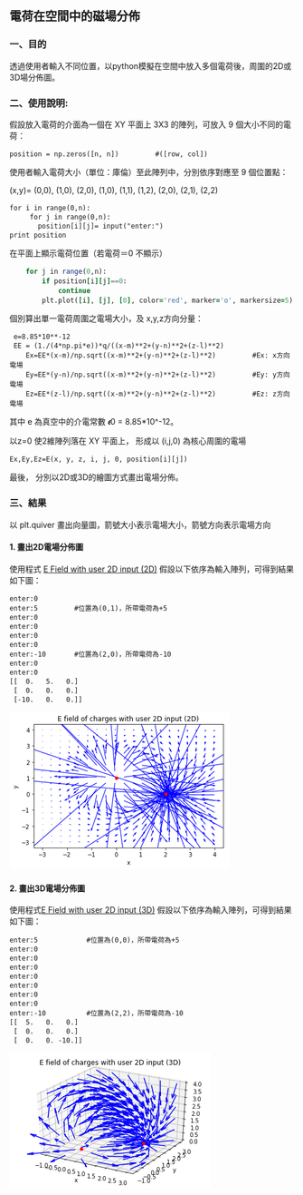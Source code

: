 ## 電荷在空間中的磁場分佈 #


### 一、目的 
透過使用者輸入不同位置，以python模擬在空間中放入多個電荷後，周圍的2D或3D場分佈圖。


### 二、使用說明:


假設放入電荷的介面為一個在 XY 平面上 3X3 的陣列，可放入 9 個大小不同的電荷：
```n = 3
position = np.zeros([n, n])         #([row, col]) 
``` 

使用者輸入電荷大小（單位：庫倫）至此陣列中，分別依序對應至 9 個位置點：

(x,y)= (0,0), (1,0), (2,0), (1,0), (1,1), (1,2), (2,0), (2,1), (2,2)

```
for i in range(0,n):
     for j in range(0,n):
       position[i][j]= input("enter:")
print position
```

在平面上顯示電荷位置（若電荷＝0 不顯示）

```for i in range(0,n):
    for j in range(0,n):
        if position[i][j]==0:
            continue          
        plt.plot([i], [j], [0], color='red', marker='o', markersize=5)
```

個別算出單一電荷周圍之電場大小，及 x,y,z方向分量：

```
 e=8.85*10**-12 
 EE = (1./(4*np.pi*e))*q/((x-m)**2+(y-n)**2+(z-l)**2) 
    Ex=EE*(x-m)/np.sqrt((x-m)**2+(y-n)**2+(z-l)**2)         #Ex: x方向電場
    Ey=EE*(y-n)/np.sqrt((x-m)**2+(y-n)**2+(z-l)**2)         #Ey: y方向電場
    Ez=EE*(z-l)/np.sqrt((x-m)**2+(y-n)**2+(z-l)**2)         #Ez: z方向電場  
```
其中 e 為真空中的介電常數 𝝐0 = 8.85*10^-12。 


以z=0 使2維陣列落在 XY 平面上， 形成以 (i,j,0) 為核心周圍的電場 
```
Ex,Ey,Ez=E(x, y, z, i, j, 0, position[i][j]) 
```

最後，
分別以2D或3D的繪圖方式畫出電場分佈。



### 三、結果

以 plt.quiver 畫出向量圖，箭號大小表示電場大小，箭號方向表示電場方向

#### 1. 畫出2D電場分佈圖

使用程式 [E Field with user 2D input (2D)](https://github.com/ShihPingLai/Group-9/blob/master/E%20field/E%20Field%20with%20user%20%202D%20input%20(2D).py) 
假設以下依序為輸入陣列，可得到結果如下圖： 
```
enter:0         
enter:5         #位置為(0,1)，所帶電荷為+5
enter:0
enter:0
enter:0
enter:0
enter:-10       #位置為(2,0)，所帶電荷為-10
enter:0
enter:0
[[  0.   5.   0.]
 [  0.   0.   0.]
 [-10.   0.   0.]]
 ```
 ![Alt text](https://raw.githubusercontent.com/ShihPingLai/Group-9/master/E%20field/figure/E%20with%202D%20input%20(2D)%20.png)

 
#### 2. 畫出3D電場分佈圖

使用程式[E Field with user 2D input (3D)](https://github.com/ShihPingLai/Group-9/blob/master/E%20field/E%20Field%20with%20user%202D%20input%20(3D).py) 
假設以下依序為輸入陣列，可得到結果如下圖： 
```
enter:5            #位置為(0,0)，所帶電荷為+5
enter:0
enter:0
enter:0
enter:0
enter:0
enter:0
enter:0
enter:-10          #位置為(2,2)，所帶電荷為-10
[[  5.   0.   0.]
 [  0.   0.   0.]
 [  0.   0. -10.]]
```
 ![Alt text](https://raw.githubusercontent.com/ShihPingLai/Group-9/master/E%20field/figure/E%20with%202D%20input%20(3D)%20.png)
